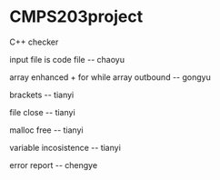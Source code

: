 # CMPS203project
C++ checker
<p>
input file is code file -- chaoyu
</p>
<p>
array enhanced + for while array outbound -- gongyu
</p>
<p>
brackets -- tianyi
</p>
<p>
file close -- tianyi
</p>
<p>
malloc free -- tianyi
</p>
<p>
variable incosistence -- tianyi
</p>
<p>
error report -- chengye
</p>
